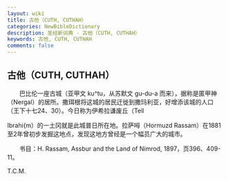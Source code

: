 ```yaml
---
layout: wiki
title: 古他（CUTH, CUTHAH）
categories: NewBibleDictionary
description: 圣经新词典 - 古他（CUTH, CUTHAH）
keywords: 古他, CUTH, CUTHAH
comments: false
---
```


## 古他（CUTH, CUTHAH）

　　巴比伦一座古城（亚甲文 ku^tu，从苏默文 gu-du-a 而来），据称是匿甲神（Nergal）的居所。撒珥根将这城的居民迁徙到撒玛利亚，好增添该城的人口（王下十七24、30）。今日称为伊希拉谦废丘（Tell

Ibrahi{m）的一土冈就是此城普日所在地。拉萨呣（Hormuzd Rassam）在1881至2年曾初步发掘这地点，发现这地方曾经是一个幅员广大的城市。

　　书目：H. Rassam, Assbur and the Land of Nimrod, 1897，页396、409-11。

T.C.M.






